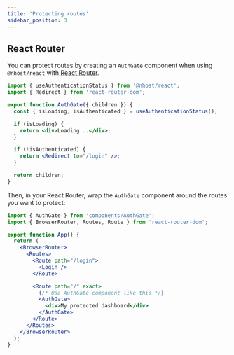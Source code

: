 ```yaml
---
title: 'Protecting routes'
sidebar_position: 3
---
```


## React Router

You can protect routes by creating an `AuthGate` component when using `@nhost/react` with [React Router](https://reactrouter.com/web/guides/quick-start).

```jsx
import { useAuthenticationStatus } from '@nhost/react';
import { Redirect } from 'react-router-dom';

export function AuthGate({ children }) {
  const { isLoading, isAuthenticated } = useAuthenticationStatus();

  if (isLoading) {
    return <div>Loading...</div>;
  }

  if (!isAuthenticated) {
    return <Redirect to="/login" />;
  }

  return children;
}
```

Then, in your React Router, wrap the `AuthGate` component around the routes you want to protect:

```jsx
import { AuthGate } from 'components/AuthGate';
import { BrowserRouter, Routes, Route } from 'react-router-dom';

export function App() {
  return (
    <BrowserRouter>
      <Routes>
        <Route path="/login">
          <Login />
        </Route>

        <Route path="/" exact>
          {/* Use AuthGate component like this */}
          <AuthGate>
            <div>My protected dashboard</div>
          </AuthGate>
        </Route>
      </Routes>
    </BrowserRouter>
  );
}
```
